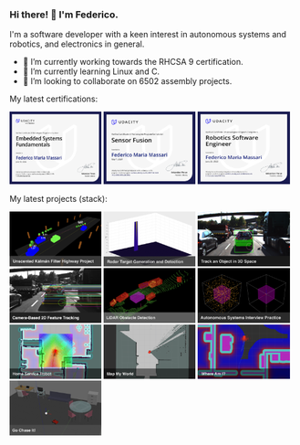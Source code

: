 ### Hi there! 👋 I'm Federico.

I'm a software developer with a keen interest in autonomous systems and robotics, and electronics in general.

- 🔭 I’m currently working towards the RHCSA 9 certification.
- 🌱 I’m currently learning Linux and C.
- 👯 I’m looking to collaborate on 6502 assembly projects.

My latest certifications:

<p float="left">
  <a href="https://github.com/federicomariamassari/udacity-esfnd" target="_blank"><img src="img/certificate-of-completion-esfnd.png" width="32%" /></a>
  <a href="https://github.com/federicomariamassari/udacity-sfend" target="_blank"><img src="img/certificate-of-completion-sfend.png" width="32%" /></a>
  <a href="https://github.com/federicomariamassari/udacity-rsend" target="_blank"><img src="img/certificate-of-completion-rsend.png" width="32%" /></a>
</p>

My latest projects (stack):

<p float="left">
  <a href="https://github.com/federicomariamassari/udacity-sfend/blob/main/projects/p5/p5-unscented-kalman-filter-highway-project.md" target="_blank"><img src="img/udacity-sfend-p5.png" width="32%" /></a>
  <a href="https://github.com/federicomariamassari/udacity-sfend/blob/main/projects/p4/p4-radar-target-generation-and-detection.md" target="_blank"><img src="img/udacity-sfend-p4.png" width="32%" /></a>
  <a href="https://github.com/federicomariamassari/udacity-sfend/blob/main/projects/p3/p3-track-an-object-in-3d-space.md" target="_blank"><img src="img/udacity-sfend-p3.png" width="32%" /></a>
  <a href="https://github.com/federicomariamassari/udacity-sfend/blob/main/projects/p2/p2-camera-based-2d-feature-tracking.md" target="_blank"><img src="img/udacity-sfend-p2.png" width="32%" /></a>
  <a href="https://github.com/federicomariamassari/udacity-sfend/blob/main/projects/p1/p1-lidar-obstacle-detection.md" target="_blank"><img src="img/udacity-sfend-p1.png" width="32%" /></a>
  <a href="https://github.com/federicomariamassari/udacity-rsend/blob/main/projects/e1/e1-autonomous-systems-interview-practice.md" target="_blank"><img src="img/udacity-rsend-e1.png" width="32%" /></a>
  <a href="https://github.com/federicomariamassari/udacity-rsend/blob/main/projects/p5/p5-home-service-robot.md" target="_blank"><img src="img/udacity-rsend-p5.png" width="32%" /></a>
  <a href="https://github.com/federicomariamassari/udacity-rsend/blob/main/projects/p4/p4-map-my-world.md" target="_blank"><img src="img/udacity-rsend-p4.png" width="32%" /></a>
  <a href="https://github.com/federicomariamassari/udacity-rsend/blob/main/projects/p3/p3-where-am-i.md" target="_blank"><img src="img/udacity-rsend-p3.png" width="32%" /></a>
  <a href="https://github.com/federicomariamassari/udacity-rsend/blob/main/projects/p2/p2-go-chase-it.md" target="_blank"><img src="img/udacity-rsend-p2.png" width="32%" /></a>
</p>

<!--
**federicomariamassari/federicomariamassari** is a ✨ _special_ ✨ repository because its `README.md` (this file) appears on your GitHub profile.

Here are some ideas to get you started:

- 🔭 I’m currently working on ...
- 🌱 I’m currently learning ...
- 👯 I’m looking to collaborate on ...
- 🤔 I’m looking for help with ...
- 💬 Ask me about ...
- 📫 How to reach me: ...
- 😄 Pronouns: ...
- ⚡ Fun fact: ...

You can check my main page at federicomariamassari.github.io
-->
